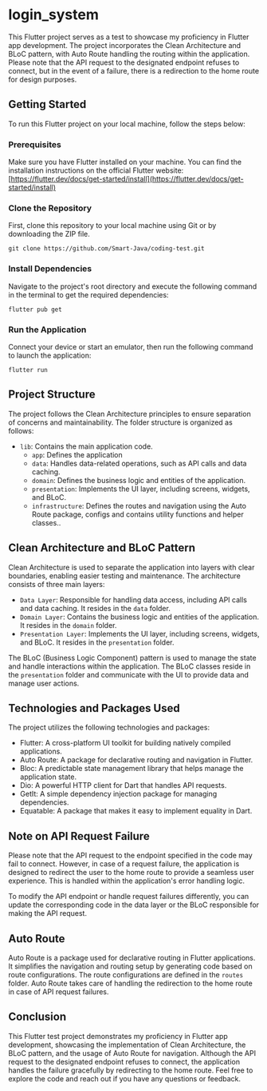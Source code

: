 # login_system

This Flutter project serves as a test to showcase my proficiency in Flutter app development. The project incorporates the Clean Architecture and BLoC pattern, with Auto Route handling the routing within the application. Please note that the API request to the designated endpoint refuses to connect, but in the event of a failure, there is a redirection to the home route for design purposes.

## Getting Started

To run this Flutter project on your local machine, follow the steps below:

### Prerequisites

Make sure you have Flutter installed on your machine. You can find the installation instructions on the official Flutter website: [https://flutter.dev/docs/get-started/install](https://flutter.dev/docs/get-started/install)

### Clone the Repository

First, clone this repository to your local machine using Git or by downloading the ZIP file.

```
git clone https://github.com/Smart-Java/coding-test.git
```

### Install Dependencies

Navigate to the project's root directory and execute the following command in the terminal to get the required dependencies:

```
flutter pub get
```

### Run the Application

Connect your device or start an emulator, then run the following command to launch the application:

```
flutter run
```

## Project Structure

The project follows the Clean Architecture principles to ensure separation of concerns and maintainability. The folder structure is organized as follows:

- `lib`: Contains the main application code.
  - `app`: Defines the application
  - `data`: Handles data-related operations, such as API calls and data caching.
  - `domain`: Defines the business logic and entities of the application.
  - `presentation`: Implements the UI layer, including screens, widgets, and BLoC.
  - `infrastructure`: Defines the routes and navigation using the Auto Route package, configs and contains utility functions and helper classes..

## Clean Architecture and BLoC Pattern

Clean Architecture is used to separate the application into layers with clear boundaries, enabling easier testing and maintenance. The architecture consists of three main layers:

- `Data Layer`: Responsible for handling data access, including API calls and data caching. It resides in the `data` folder.
- `Domain Layer`: Contains the business logic and entities of the application. It resides in the `domain` folder.
- `Presentation Layer`: Implements the UI layer, including screens, widgets, and BLoC. It resides in the `presentation` folder.

The BLoC (Business Logic Component) pattern is used to manage the state and handle interactions within the application. The BLoC classes reside in the `presentation` folder and communicate with the UI to provide data and manage user actions.

## Technologies and Packages Used
The project utilizes the following technologies and packages:

- Flutter: A cross-platform UI toolkit for building natively compiled applications.
- Auto Route: A package for declarative routing and navigation in Flutter.
- Bloc: A predictable state management library that helps manage the application state.
- Dio: A powerful HTTP client for Dart that handles API requests.
- GetIt: A simple dependency injection package for managing dependencies.
- Equatable: A package that makes it easy to implement equality in Dart.

## Note on API Request Failure
Please note that the API request to the endpoint specified in the code may fail to connect. However, in case of a request failure, the application is designed to redirect the user to the home route to provide a seamless user experience. This is handled within the application's error handling logic.

To modify the API endpoint or handle request failures differently, you can update the corresponding code in the data layer or the BLoC responsible for making the API request.

## Auto Route

Auto Route is a package used for declarative routing in Flutter applications. It simplifies the navigation and routing setup by generating code based on route configurations. The route configurations are defined in the `routes` folder. Auto Route takes care of handling the redirection to the home route in case of API request failures.

## Conclusion

This Flutter test project demonstrates my proficiency in Flutter app development, showcasing the implementation of Clean Architecture, the BLoC pattern, and the usage of Auto Route for navigation. Although the API request to the designated endpoint refuses to connect, the application handles the failure gracefully by redirecting to the home route. Feel free to explore the code and reach out if you have any questions or feedback.